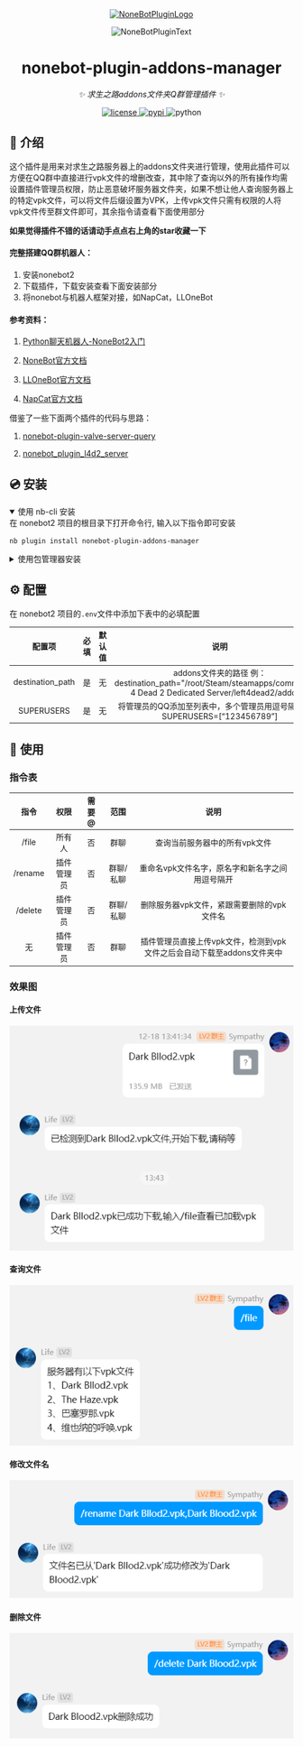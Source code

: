 <div align="center">
  <a href="https://v2.nonebot.dev/store"><img src="https://github.com/A-kirami/nonebot-plugin-template/blob/resources/nbp_logo.png" width="180" height="180" alt="NoneBotPluginLogo"></a>
  <br>
  <p><img src="https://github.com/A-kirami/nonebot-plugin-template/blob/resources/NoneBotPlugin.svg" width="240" alt="NoneBotPluginText"></p>
</div>

<div align="center">

# nonebot-plugin-addons-manager

_✨ 求生之路addons文件夹Q群管理插件 ✨_


<a href="./LICENSE">
    <img src="https://img.shields.io/github/license/ScorMax/nonebot-plugin-addons-manager.svg" alt="license">
</a>
<a href="https://pypi.python.org/pypi/nonebot-plugin-addons-manager">
    <img src="https://img.shields.io/pypi/v/nonebot-plugin-addons-manager.svg" alt="pypi">
</a>
<img src="https://img.shields.io/badge/python-3.9+-blue.svg" alt="python">

</div>

## 📖 介绍

这个插件是用来对求生之路服务器上的addons文件夹进行管理，使用此插件可以方便在QQ群中直接进行vpk文件的增删改查，其中除了查询以外的所有操作均需设置插件管理员权限，防止恶意破坏服务器文件夹，如果不想让他人查询服务器上的特定vpk文件，可以将文件后缀设置为VPK，上传vpk文件只需有权限的人将vpk文件传至群文件即可，其余指令请查看下面使用部分

**如果觉得插件不错的话请动手点点右上角的star收藏一下**

#### 完整搭建QQ群机器人：
1. 安装nonebot2
2. 下载插件，下载安装查看下面安装部分
3. 将nonebot与机器人框架对接，如NapCat，LLOneBot

#### 参考资料：
1. <a href="https://blog.csdn.net/iteapoy/article/details/141254725?ops_request_misc=%257B%2522request%255Fid%2522%253A%25229784319256f6f0009c0e7e959b22a141%2522%252C%2522scm%2522%253A%252220140713.130102334..%2522%257D&request_id=9784319256f6f0009c0e7e959b22a141&biz_id=0&utm_medium=distribute.pc_search_result.none-task-blog-2~all~top_click~default-2-141254725-null-null.142^v100^pc_search_result_base7&utm_term=nonebot&spm=1018.2226.3001.4187">
   <p>Python聊天机器人-NoneBot2入门</p>
</a>

2. <a href="https://nonebot.dev/docs/">
   <p>NoneBot官方文档</p>
</a>

3. <a href="https://llonebot.github.io/zh-CN/guide/getting-started">
    <p>LLOneBot官方文档</p>
</a>

4. <a href="https://napneko.pages.dev/config/basic">
   <p>NapCat官方文档</p>
</a>

借鉴了一些下面两个插件的代码与思路：
1. <a href="https://github.com/LiLuo-B/nonebot-plugin-valve-server-query">
   <p>nonebot-plugin-valve-server-query</p>
</a>

2. <a href="https://github.com/Agnes4m/nonebot_plugin_l4d2_server">
   <p>nonebot_plugin_l4d2_server</p>
</a>


## 💿 安装

<details open>
<summary>使用 nb-cli 安装</summary>
在 nonebot2 项目的根目录下打开命令行, 输入以下指令即可安装

    nb plugin install nonebot-plugin-addons-manager

</details>

<details>
<summary>使用包管理器安装</summary>
在 nonebot2 项目的插件目录下, 打开命令行, 根据你使用的包管理器, 输入相应的安装命令

<details>
<summary>pip</summary>

    pip install nonebot-plugin-addons-manager
</details>
<details>
<summary>pdm</summary>

    pdm add nonebot-plugin-addons-manager
</details>
<details>
<summary>poetry</summary>

    poetry add nonebot-plugin-addons-manager
</details>
<details>
<summary>conda</summary>

    conda install nonebot-plugin-addons-manager
</details>

打开 nonebot2 项目根目录下的 `pyproject.toml` 文件, 在 `[tool.nonebot]` 部分追加写入

    plugins = ["nonebot_plugin_addons_manager"]

</details>

## ⚙️ 配置

在 nonebot2 项目的`.env`文件中添加下表中的必填配置

| 配置项 | 必填 | 默认值 |                                                       说明                                                        |
|:-----:|:--:|:---:|:---------------------------------------------------------------------------------------------------------------:|
| destination_path | 是  |  无  | addons文件夹的路径 例：destination_path="/root/Steam/steamapps/common/Left 4 Dead 2 Dedicated Server/left4dead2/addons" |
| SUPERUSERS | 是  |  无  |                        将管理员的QQ添加至列表中，多个管理员用逗号隔开 例：SUPERUSERS=[“123456789”]                         |

## 🎉 使用
### 指令表
| 指令 | 权限 | 需要@ | 范围 | 说明 |
|:-----:|:----:|:----:|:----:|:----:|
| /file | 所有人 | 否 | 群聊 | 查询当前服务器中的所有vpk文件 |
| /rename | 插件管理员 | 否 | 群聊/私聊 | 重命名vpk文件名字，原名字和新名字之间用逗号隔开 |
| /delete | 插件管理员 | 否 | 群聊/私聊 | 删除服务器vpk文件，紧跟需要删除的vpk文件名 |
| 无 | 插件管理员 | 否 | 群聊 | 插件管理员直接上传vpk文件，检测到vpk文件之后会自动下载至addons文件夹中 |
### 效果图
#### 上传文件
<img src="images/uoload.png">

#### 查询文件
<img src="images/query.png">

#### 修改文件名
<img src="images/rename.png">

#### 删除文件
<img src="images/delete.png">

